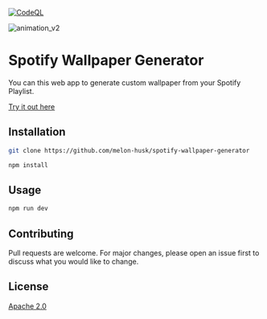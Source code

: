 [![CodeQL](https://github.com/melon-husk/spotify-wallpaper-generator/actions/workflows/codeql-analysis.yml/badge.svg?branch=master)](https://github.com/melon-husk/spotify-wallpaper-generator/actions/workflows/codeql-analysis.yml)

![animation_v2](https://user-images.githubusercontent.com/30780724/124360413-44345080-dc47-11eb-8915-60555c1f8dbb.gif) 

# Spotify Wallpaper Generator

You can this web app to generate custom wallpaper from your Spotify Playlist.

[Try it out here](https://spotify-wallpaper-generator.vercel.app/login.html)

## Installation

```bash
git clone https://github.com/melon-husk/spotify-wallpaper-generator

npm install
```

## Usage

```bash
npm run dev
```

## Contributing

Pull requests are welcome. For major changes, please open an issue first to discuss what you would like to change.


## License
[Apache 2.0](https://choosealicense.com/licenses/apache-2.0/)
